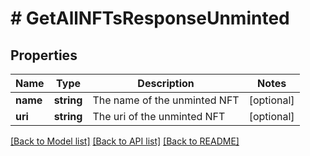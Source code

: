 # # GetAllNFTsResponseUnminted

## Properties

Name | Type | Description | Notes
------------ | ------------- | ------------- | -------------
**name** | **string** | The name of the unminted NFT | [optional]
**uri** | **string** | The uri of the unminted NFT | [optional]

[[Back to Model list]](../../README.md#models) [[Back to API list]](../../README.md#endpoints) [[Back to README]](../../README.md)
